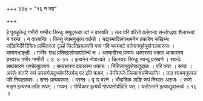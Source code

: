 +++
title = "१६ न त्वा"

+++

हे पुरुहूतेन्द्र गभीरो गम्भीरः सिन्धुः समुद्रस्त्वा त्वां न वारयति । ततः परि परितो वर्तमानाः सन्तोऽद्रयः शैलास्त्वां न वरन्त । न वारयन्ति । किन्तु त्वामनुसृत्य वर्तन्ते । यद्यस्मादित्थेत्थमनेन प्रकारेण सखिभ्यः सखिभिर्देवैरिषितः प्रार्थितस्त्वं दृळ्हं चिदतिप्रबलमपि गव्यं गवि भवमवटे वर्तमानमूर्वमूर्वानलमारुजः । सम्यगभाङ्क्षीः । गभीरः गाध्र प्रतिष्ठालोप्सयोर्ग्रन्थे च । अस्मादीरच् प्रत्ययः धकारस्य भकार आकारस्य ह्रस्वश्च गभीर गम्भीरौ । उ. ४-३५ । इत्यनेन नोपात्यते । चित्स्वरः सिन्धुः स्यन्दू प्रस्रवणे । स्यन्देः सम्प्रसारणं धश्चेत्युप्रत्ययः । सम्प्रसारणं दकारस्य धकारः । नितित्यनुवृत्तेराद्युदात्तः । परि षन्तः । सन्तः । अस्तेः शतरि रूपं उपसर्गप्रादुर्भ्यामस्तिर्यच् पर इति षत्वम् । केचित्परेः क्रियान्वयमिच्छन्ति । तदा शत्वमनुपपन्नं परि निपातस्वरः । सन्तः प्रत्ययस्वरः । वरन्त । वृ ञ् वरने । भौवादिकः लङि रूपं निघातः अरुजः । रुजो भङ्ग इत्यस्य लङि रूपम् । गव्यम् । गोर्विकार इत्यर्थे गोपयसोर्यदिति यत् । यतोऽनाने इत्याद्युदात्तत्वं ॥ १६ ॥